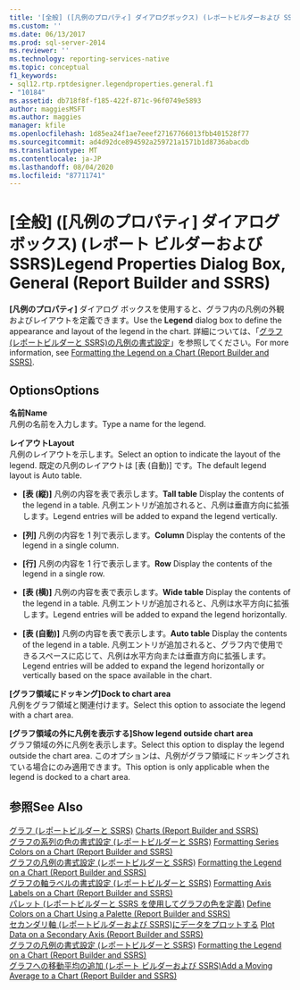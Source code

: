 ```yaml
---
title: '[全般] ([凡例のプロパティ] ダイアログボックス) (レポートビルダーおよび SSRS) |Microsoft Docs'
ms.custom: ''
ms.date: 06/13/2017
ms.prod: sql-server-2014
ms.reviewer: ''
ms.technology: reporting-services-native
ms.topic: conceptual
f1_keywords:
- sql12.rtp.rptdesigner.legendproperties.general.f1
- "10184"
ms.assetid: db718f8f-f185-422f-871c-96f0749e5893
author: maggiesMSFT
ms.author: maggies
manager: kfile
ms.openlocfilehash: 1d85ea24f1ae7eeef27167766013fbb401528f77
ms.sourcegitcommit: ad4d92dce894592a259721a1571b1d8736abacdb
ms.translationtype: MT
ms.contentlocale: ja-JP
ms.lasthandoff: 08/04/2020
ms.locfileid: "87711741"
---
```

# <a name="legend-properties-dialog-box-general-report-builder-and-ssrs"></a><span data-ttu-id="18dc2-102">[全般] ([凡例のプロパティ] ダイアログ ボックス) (レポート ビルダーおよび SSRS)</span><span class="sxs-lookup"><span data-stu-id="18dc2-102">Legend Properties Dialog Box, General (Report Builder and SSRS)</span></span>
  <span data-ttu-id="18dc2-103">**[凡例のプロパティ]** ダイアログ ボックスを使用すると、グラフ内の凡例の外観およびレイアウトを定義できます。</span><span class="sxs-lookup"><span data-stu-id="18dc2-103">Use the **Legend** dialog box to define the appearance and layout of the legend in the chart.</span></span> <span data-ttu-id="18dc2-104">詳細については、「[グラフ &#40;レポートビルダーと SSRS&#41;の凡例の書式設定](report-design/chart-legend-formatting-report-builder.md)」を参照してください。</span><span class="sxs-lookup"><span data-stu-id="18dc2-104">For more information, see [Formatting the Legend on a Chart &#40;Report Builder and SSRS&#41;](report-design/chart-legend-formatting-report-builder.md).</span></span>  
  
## <a name="options"></a><span data-ttu-id="18dc2-105">Options</span><span class="sxs-lookup"><span data-stu-id="18dc2-105">Options</span></span>  
 <span data-ttu-id="18dc2-106">**名前**</span><span class="sxs-lookup"><span data-stu-id="18dc2-106">**Name**</span></span>  
 <span data-ttu-id="18dc2-107">凡例の名前を入力します。</span><span class="sxs-lookup"><span data-stu-id="18dc2-107">Type a name for the legend.</span></span>  
  
 <span data-ttu-id="18dc2-108">**レイアウト**</span><span class="sxs-lookup"><span data-stu-id="18dc2-108">**Layout**</span></span>  
 <span data-ttu-id="18dc2-109">凡例のレイアウトを示します。</span><span class="sxs-lookup"><span data-stu-id="18dc2-109">Select an option to indicate the layout of the legend.</span></span> <span data-ttu-id="18dc2-110">既定の凡例のレイアウトは [表 (自動)] です。</span><span class="sxs-lookup"><span data-stu-id="18dc2-110">The default legend layout is Auto table.</span></span>  
  
-   <span data-ttu-id="18dc2-111">**[表 (縦)]** 凡例の内容を表で表示します。</span><span class="sxs-lookup"><span data-stu-id="18dc2-111">**Tall table** Display the contents of the legend in a table.</span></span> <span data-ttu-id="18dc2-112">凡例エントリが追加されると、凡例は垂直方向に拡張します。</span><span class="sxs-lookup"><span data-stu-id="18dc2-112">Legend entries will be added to expand the legend vertically.</span></span>  
  
-   <span data-ttu-id="18dc2-113">**[列]** 凡例の内容を 1 列で表示します。</span><span class="sxs-lookup"><span data-stu-id="18dc2-113">**Column** Display the contents of the legend in a single column.</span></span>  
  
-   <span data-ttu-id="18dc2-114">**[行]** 凡例の内容を 1 行で表示します。</span><span class="sxs-lookup"><span data-stu-id="18dc2-114">**Row** Display the contents of the legend in a single row.</span></span>  
  
-   <span data-ttu-id="18dc2-115">**[表 (横)]** 凡例の内容を表で表示します。</span><span class="sxs-lookup"><span data-stu-id="18dc2-115">**Wide table** Display the contents of the legend in a table.</span></span> <span data-ttu-id="18dc2-116">凡例エントリが追加されると、凡例は水平方向に拡張します。</span><span class="sxs-lookup"><span data-stu-id="18dc2-116">Legend entries will be added to expand the legend horizontally.</span></span>  
  
-   <span data-ttu-id="18dc2-117">**[表 (自動)]** 凡例の内容を表で表示します。</span><span class="sxs-lookup"><span data-stu-id="18dc2-117">**Auto table** Display the contents of the legend in a table.</span></span> <span data-ttu-id="18dc2-118">凡例エントリが追加されると、グラフ内で使用できるスペースに応じて、凡例は水平方向または垂直方向に拡張します。</span><span class="sxs-lookup"><span data-stu-id="18dc2-118">Legend entries will be added to expand the legend horizontally or vertically based on the space available in the chart.</span></span>  
  
 <span data-ttu-id="18dc2-119">**[グラフ領域にドッキング]**</span><span class="sxs-lookup"><span data-stu-id="18dc2-119">**Dock to chart area**</span></span>  
 <span data-ttu-id="18dc2-120">凡例をグラフ領域と関連付けます。</span><span class="sxs-lookup"><span data-stu-id="18dc2-120">Select this option to associate the legend with a chart area.</span></span>  
  
 <span data-ttu-id="18dc2-121">**[グラフ領域の外に凡例を表示する]**</span><span class="sxs-lookup"><span data-stu-id="18dc2-121">**Show legend outside chart area**</span></span>  
 <span data-ttu-id="18dc2-122">グラフ領域の外に凡例を表示します。</span><span class="sxs-lookup"><span data-stu-id="18dc2-122">Select this option to display the legend outside the chart area.</span></span> <span data-ttu-id="18dc2-123">このオプションは、凡例がグラフ領域にドッキングされている場合にのみ適用できます。</span><span class="sxs-lookup"><span data-stu-id="18dc2-123">This option is only applicable when the legend is docked to a chart area.</span></span>  
  
## <a name="see-also"></a><span data-ttu-id="18dc2-124">参照</span><span class="sxs-lookup"><span data-stu-id="18dc2-124">See Also</span></span>  
 <span data-ttu-id="18dc2-125">[グラフ &#40;レポートビルダーと SSRS&#41;](report-design/charts-report-builder-and-ssrs.md) </span><span class="sxs-lookup"><span data-stu-id="18dc2-125">[Charts &#40;Report Builder and SSRS&#41;](report-design/charts-report-builder-and-ssrs.md) </span></span>  
 <span data-ttu-id="18dc2-126">[グラフの系列の色の書式設定 &#40;レポートビルダーと SSRS&#41;](report-design/formatting-series-colors-on-a-chart-report-builder-and-ssrs.md) </span><span class="sxs-lookup"><span data-stu-id="18dc2-126">[Formatting Series Colors on a Chart &#40;Report Builder and SSRS&#41;](report-design/formatting-series-colors-on-a-chart-report-builder-and-ssrs.md) </span></span>  
 <span data-ttu-id="18dc2-127">[グラフの凡例の書式設定 &#40;レポートビルダーと SSRS&#41;](report-design/chart-legend-formatting-report-builder.md) </span><span class="sxs-lookup"><span data-stu-id="18dc2-127">[Formatting the Legend on a Chart &#40;Report Builder and SSRS&#41;](report-design/chart-legend-formatting-report-builder.md) </span></span>  
 <span data-ttu-id="18dc2-128">[グラフの軸ラベルの書式設定 &#40;レポートビルダーと SSRS&#41;](report-design/formatting-axis-labels-on-a-chart-report-builder-and-ssrs.md) </span><span class="sxs-lookup"><span data-stu-id="18dc2-128">[Formatting Axis Labels on a Chart &#40;Report Builder and SSRS&#41;](report-design/formatting-axis-labels-on-a-chart-report-builder-and-ssrs.md) </span></span>  
 <span data-ttu-id="18dc2-129">[パレット &#40;レポートビルダーと SSRS を使用してグラフの色を定義&#41;](report-design/define-colors-on-a-chart-using-a-palette-report-builder-and-ssrs.md) </span><span class="sxs-lookup"><span data-stu-id="18dc2-129">[Define Colors on a Chart Using a Palette &#40;Report Builder and SSRS&#41;](report-design/define-colors-on-a-chart-using-a-palette-report-builder-and-ssrs.md) </span></span>  
 <span data-ttu-id="18dc2-130">[セカンダリ軸 &#40;レポートビルダーおよび SSRS&#41;にデータをプロットする](report-design/plot-data-on-a-secondary-axis-report-builder-and-ssrs.md) </span><span class="sxs-lookup"><span data-stu-id="18dc2-130">[Plot Data on a Secondary Axis &#40;Report Builder and SSRS&#41;](report-design/plot-data-on-a-secondary-axis-report-builder-and-ssrs.md) </span></span>  
 <span data-ttu-id="18dc2-131">[グラフの凡例の書式設定 &#40;レポートビルダーと SSRS&#41;](report-design/chart-legend-formatting-report-builder.md) </span><span class="sxs-lookup"><span data-stu-id="18dc2-131">[Formatting the Legend on a Chart &#40;Report Builder and SSRS&#41;](report-design/chart-legend-formatting-report-builder.md) </span></span>  
 [<span data-ttu-id="18dc2-132">グラフへの移動平均の追加 &#40;レポート ビルダーおよび SSRS&#41;</span><span class="sxs-lookup"><span data-stu-id="18dc2-132">Add a Moving Average to a Chart &#40;Report Builder and SSRS&#41;</span></span>](report-design/add-a-moving-average-to-a-chart-report-builder-and-ssrs.md)  
  
  
